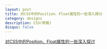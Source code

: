 ```yaml
---
layout: post
title: 对CSS中的Position、Float属性的一些深入探讨
category: designs
description: CSS(转载)
disqus: false
---
```


[对CSS中的Position、Float属性的一些深入探讨](http://www.cnblogs.com/coffeedeveloper/p/3145790.html)